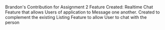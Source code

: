 Brandon's Contribution for Assignment 2
Feature Created: Realtime Chat Feature that allows Users of application to Message one another. Created to complement the existing Listing Feature to allow User to chat with the person 
